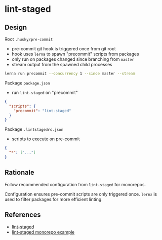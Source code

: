# lint-staged

## Design

Root `.husky/pre-commit`

- pre-commit git hook is triggered once from git root
- hook uses `lerna` to spawn "precommit" scripts from packages
- only run on packages changed since branching from `master`
- stream output from the spawned child processes

```bash
lerna run precommit --concurrency 1 --since master --stream
```

Package `package.json`

- run `lint-staged` on "precommit"

```json
{
  "scripts": {
    "precommit": "lint-staged"
  }
}
```

Package `.lintstagedrc.json`

- scripts to execute on pre-commit

```json
{
  "*": ["..."]
}
```

## Rationale

Follow recommended configuration from `lint-staged` for monorepos.

Configuration ensures pre-commit scripts are only triggered once.
`lerna` is used to filter packages for more efficient linting.

## References

- [lint-staged](https://github.com/okonet/lint-staged)
- [lint-staged monorepo example](https://github.com/sudo-suhas/lint-staged-multi-pkg)
